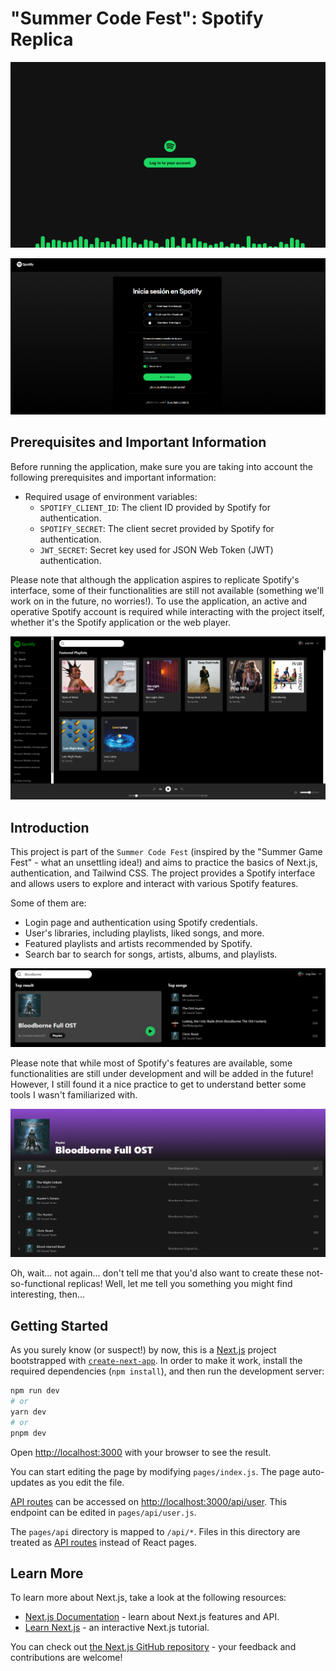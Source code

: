 # "Summer Code Fest": Spotify Replica

![Alt text](https://github.com/JuditKaramazov/SummerCodeFest-Spotify/blob/e06f60ddbb6ae5baf34e440150c209c5d1343850/public/Screenshot-1.PNG)

![Alt text](https://github.com/JuditKaramazov/SummerCodeFest-Spotify/blob/24877823d31a078756d9f6ef9ca095887182633c/public/Screenshot-5.png)

## Prerequisites and Important Information

Before running the application, make sure you are taking into account the following prerequisites and important information:

- Required usage of environment variables:
  - `SPOTIFY_CLIENT_ID`: The client ID provided by Spotify for authentication.
  - `SPOTIFY_SECRET`: The client secret provided by Spotify for authentication.
  - `JWT_SECRET`: Secret key used for JSON Web Token (JWT) authentication.

Please note that although the application aspires to replicate Spotify's interface, some of their functionalities are still not available (something we'll work on in the future, no worries!).
To use the application, an active and operative Spotify account is required while interacting with the project itself, whether it's the Spotify application or the web player.

![Alt text](https://github.com/JuditKaramazov/SummerCodeFest-Spotify/blob/e06f60ddbb6ae5baf34e440150c209c5d1343850/public/Screenshot-2.png)

## Introduction

This project is part of the `Summer Code Fest` (inspired by the "Summer Game Fest" - what an unsettling idea!) and aims to practice the basics of Next.js, authentication, and Tailwind CSS. The project provides a Spotify interface and allows users to explore and interact with various Spotify features.

Some of them are:

- Login page and authentication using Spotify credentials.
- User's libraries, including playlists, liked songs, and more.
- Featured playlists and artists recommended by Spotify.
- Search bar to search for songs, artists, albums, and playlists.

![Alt text](https://github.com/JuditKaramazov/SummerCodeFest-Spotify/blob/e06f60ddbb6ae5baf34e440150c209c5d1343850/public/Screenshot-3.png)

Please note that while most of Spotify's features are available, some functionalities are still under development and will be added in the future! However, I still found it a nice practice to get to understand better some tools I wasn't familiarized with.

![Alt text](https://github.com/JuditKaramazov/SummerCodeFest-Spotify/blob/e06f60ddbb6ae5baf34e440150c209c5d1343850/public/Screenshot-4.png)

Oh, wait... not again... don't tell me that you'd also want to create these not-so-functional replicas! Well, let me tell you something you might find interesting, then...

## Getting Started

As you surely know (or suspect!) by now, this is a [Next.js](https://nextjs.org/) project bootstrapped with [`create-next-app`](https://github.com/vercel/next.js/tree/canary/packages/create-next-app). In order to make it work, install the required dependencies (`npm install`), and then run the development server:

```bash
npm run dev
# or
yarn dev
# or
pnpm dev
```

Open [http://localhost:3000](http://localhost:3000) with your browser to see the result.

You can start editing the page by modifying `pages/index.js`. The page auto-updates as you edit the file.

[API routes](https://nextjs.org/docs/api-routes/introduction) can be accessed on [http://localhost:3000/api/user](http://localhost:3000/api/user). This endpoint can be edited in `pages/api/user.js`.

The `pages/api` directory is mapped to `/api/*`. Files in this directory are treated as [API routes](https://nextjs.org/docs/api-routes/introduction) instead of React pages.

## Learn More

To learn more about Next.js, take a look at the following resources:

- [Next.js Documentation](https://nextjs.org/docs) - learn about Next.js features and API.
- [Learn Next.js](https://nextjs.org/learn) - an interactive Next.js tutorial.

You can check out [the Next.js GitHub repository](https://github.com/vercel/next.js/) - your feedback and contributions are welcome!
